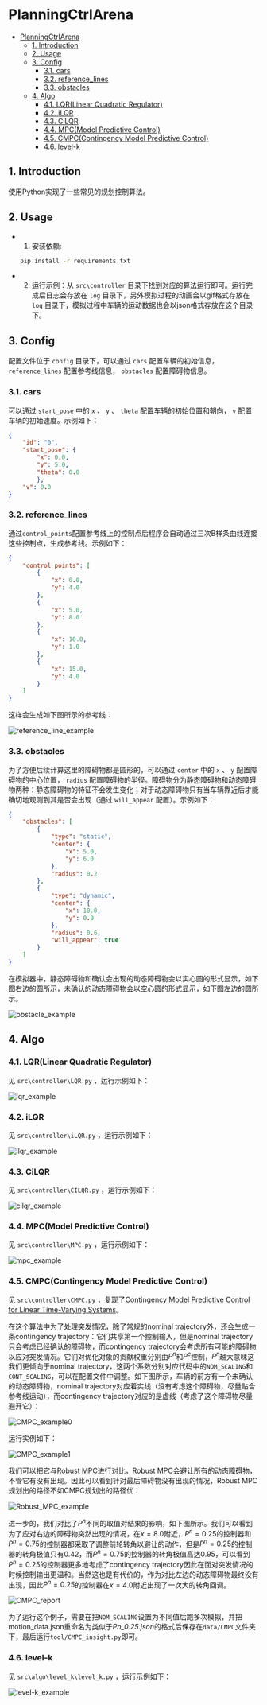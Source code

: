 # PlanningCtrlArena

<!-- TOC tocDepth:2..3 chapterDepth:2..6 -->

- [PlanningCtrlArena](#planningctrlarena)
  - [1. Introduction](#1-introduction)
  - [2. Usage](#2-usage)
  - [3. Config](#3-config)
    - [3.1. cars](#31-cars)
    - [3.2. reference\_lines](#32-reference_lines)
    - [3.3. obstacles](#33-obstacles)
  - [4. Algo](#4-algo)
    - [4.1. LQR(Linear Quadratic Regulator)](#41-lqrlinear-quadratic-regulator)
    - [4.2. iLQR](#42-ilqr)
    - [4.3. CiLQR](#43-cilqr)
    - [4.4. MPC(Model Predictive Control)](#44-mpcmodel-predictive-control)
    - [4.5. CMPC(Contingency Model Predictive Control)](#45-cmpccontingency-model-predictive-control)
    - [4.6. level-k](#46-level-k)

<!-- /TOC -->

## 1. Introduction

使用Python实现了一些常见的规划控制算法。

## 2. Usage

- 1. 安装依赖:

    ```bash
    pip install -r requirements.txt
    ```

- 2. 运行示例：从 `src\controller` 目录下找到对应的算法运行即可。运行完成后日志会存放在 `log` 目录下，另外模拟过程的动画会以gif格式存放在 `log` 目录下，模拟过程中车辆的运动数据也会以json格式存放在这个目录下。

## 3. Config

配置文件位于 `config` 目录下，可以通过 `cars` 配置车辆的初始信息， `reference_lines` 配置参考线信息， `obstacles` 配置障碍物信息。

### 3.1. cars

可以通过 `start_pose` 中的 `x` 、 `y` 、 `theta` 配置车辆的初始位置和朝向， `v` 配置车辆的初始速度。示例如下：

```json
{
    "id": "0",
    "start_pose": {
        "x": 0.0,
        "y": 5.0,
        "theta": 0.0
        },
    "v": 0.0
}
```

### 3.2. reference_lines

通过`control_points`配置参考线上的控制点后程序会自动通过三次B样条曲线连接这些控制点，生成参考线。示例如下：

```json
{
    "control_points": [
        {
            "x": 0.0,
            "y": 4.0
        },
        {
            "x": 5.0,
            "y": 8.0
        },
        {
            "x": 10.0,
            "y": 1.0
        },
        {
            "x": 15.0,
            "y": 4.0
        }
    ]
}
```

这样会生成如下图所示的参考线：

![reference_line_example](./fig/reference_line_example.png)

### 3.3. obstacles

为了方便后续计算这里的障碍物都是圆形的，可以通过 `center` 中的 `x` 、 `y` 配置障碍物的中心位置， `radius` 配置障碍物的半径。障碍物分为静态障碍物和动态障碍物两种：静态障碍物的特征不会发生变化；对于动态障碍物只有当车辆靠近后才能确切地观测到其是否会出现（通过 `will_appear` 配置）。示例如下：

```json
{
    "obstacles": [
        {
            "type": "static",
            "center": {
                "x": 5.0,
                "y": 6.0
            },
            "radius": 0.2
        },
        {
            "type": "dynamic",
            "center": {
                "x": 10.0,
                "y": 0.0
            },
            "radius": 0.6,
            "will_appear": true
        }
    ]
}
```

在模拟器中，静态障碍物和确认会出现的动态障碍物会以实心圆的形式显示，如下图右边的圆所示，未确认的动态障碍物会以空心圆的形式显示，如下图左边的圆所示。

![obstacle_example](./fig/obstacle_example.png)

## 4. Algo

### 4.1. LQR(Linear Quadratic Regulator)

见 `src\controller\LQR.py` ，运行示例如下：

![lqr_example](./fig/LQR.gif)

### 4.2. iLQR

见 `src\controller\iLQR.py` ，运行示例如下：

![ilqr_example](./fig/iLQR.gif)

### 4.3. CiLQR

见 `src\controller\CILQR.py` ，运行示例如下：

![cilqr_example](./fig/CiLQR.gif)

### 4.4. MPC(Model Predictive Control)

见 `src\controller\MPC.py` ，运行示例如下：

![mpc_example](./fig/mpc.gif)

### 4.5. CMPC(Contingency Model Predictive Control)

见 `src\controller\CMPC.py` ，复现了[Contingency Model Predictive Control for Linear Time-Varying Systems](https://arxiv.org/abs/2102.12045)。

在这个算法中为了处理突发情况，除了常规的nominal trajectory外，还会生成一条contingency trajectory：它们共享第一个控制输入，但是nominal trajectory只会考虑已经确认的障碍物，而contingency trajectory会考虑所有可能的障碍物以应对突发情况。它们对优化对象的贡献权重分别由$P^n$和$P^c$控制，$P^n$越大意味这我们更倾向于nominal trajectory，这两个系数分别对应代码中的`NOM_SCALING`和`CONT_SCALING`，可以在配置文件中调整。如下图所示，车辆的前方有一个未确认的动态障碍物，nominal trajectory对应着实线（没有考虑这个障碍物，尽量贴合参考线运动），而contingency trajectory对应的是虚线（考虑了这个障碍物尽量避开它）：

![CMPC_example0](./fig/CMPC_example0.png)

运行实例如下：

![CMPC_example1](./fig/CMPC.gif)

我们可以把它与Robust MPC进行对比，Robust MPC会避让所有的动态障碍物，不管它有没有出现。因此可以看到针对最后障碍物没有出现的情况，Robust MPC规划出的路径不如CMPC规划出的路径优：

![Robust_MPC_example](./fig/CMPC_RobustMPC.gif)

进一步的，我们对比了$P^n$不同的取值对结果的影响，如下图所示。我们可以看到为了应对右边的障碍物突然出现的情况，在$x = 8.0$附近，$P^n = 0.25$的控制器和$P^n = 0.75$的控制器都采取了调整前轮转角以避让的动作，但是$P^n = 0.25$的控制器的转角极值只有0.42，而$P^n = 0.75$的控制器的转角极值高达0.95，可以看到$P^n = 0.25$的控制器更多地考虑了contingency trajectory因此在面对突发情况的时候控制输出更温和。当然这也是有代价的，作为对比左边的动态障碍物最终没有出现，因此$P^n = 0.25$的控制器在$x = 4.0$附近出现了一次大的转角回调。

![CMPC_report](./fig/CMPC_report.png)

为了运行这个例子，需要在把`NOM_SCALING`设置为不同值后跑多次模拟，并把motion_data.json重命名为类似于*Pn_0.25.json*的格式后保存在`data/CMPC`文件夹下，最后运行`tool/CMPC_insight.py`即可。

### 4.6. level-k

见 `src\algo\level_k\level_k.py` ，运行示例如下：

![level-k_example](./fig/level-k.gif)
